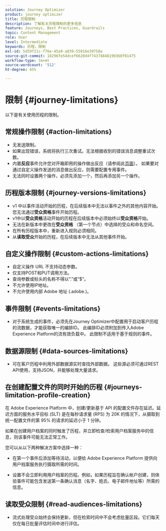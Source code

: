 ```yaml
---
solution: Journey Optimizer
product: journey optimizer
title: 历程限制
description: 了解有关历程限制的更多信息
feature: Journeys, Best Practices, Guardrails
topic: Content Management
role: User
level: Intermediate
keywords: 历程，限制
exl-id: 5d59f21c-f76e-45a9-a839-55816e39758a
source-git-commit: 18296fe54dcef6620d4f74374848199368f01475
workflow-type: tm+mt
source-wordcount: '512'
ht-degree: 45%

---
```


# 限制 {#journey-limitations}

以下是有关使用历程的限制。

## 常规操作限制 {#action-limitations}

* 无发送限制。 
* 如果出现错误，系统将执行三次重试。无法根据收到的错误消息调整重试次数。 
* 内置&#x200B;**反应**&#x200B;事件允许您对开箱即用的操作做出反应（请参阅此[页面](../building-journeys/reaction-events.md)）。 如果要对通过自定义操作发送的消息做出反应，则需要配置专用事件。 
* 无法同时设置两个操作，必须先添加一个，然后再添加另一个操作。

## 历程版本限制 {#journey-versions-limitations}

* v1 中以事件活动开始的历程，在后续版本中无法以事件之外的其他内容开始。您无法通过&#x200B;**受众资格**&#x200B;事件开始历程。
* v1中以&#x200B;**受众资格**&#x200B;活动开始的历程在后续版本中必须始终以&#x200B;**受众资格**&#x200B;开始。
* 无法在新版本中更改在&#x200B;**受众资格** （第一个节点）中选择的受众和命名空间。
* 在所有历程版本中，重新进入规则必须相同。
* 从&#x200B;**读取受众**&#x200B;开始的历程，在后续版本中无法从其他事件开始。

## 自定义操作限制 {#custom-actions-limitations}

* 自定义操作 URL 不支持动态参数。 
* 仅支持POST和PUT调用方法。 
* 查询参数或标头的名称不得以“.”或“$”。 
* 不允许使用IP地址。 
* 不允许使用内部 Adobe 地址 (.adobe.)。

## 事件限制 {#events-limitations}

* 对于系统生成的事件，必须先在Journey Optimizer中配置用于启动客户历程的流数据，才能获取唯一的编排ID。 此编排ID必须附加到传入Adobe Experience Platform的流有效负载中。 此限制不适用于基于规则的事件。

## 数据源限制 {#data-sources-limitations}

* 可在客户历程中利用外部数据源实时查找外部数据。 这些源必须可通过REST API使用，支持JSON，并能够处理大量请求。

## 在创建配置文件的同时开始的历程 {#journeys-limitation-profile-creation}

在 Adobe Experience Platform 中，创建/更新基于 API 的配置文件存在延迟。延迟方面的服务水平目标 (SLT) 是在每秒请求量 (RPS) 为 20K 的情况下，从摄取到统一配置文件的第 95% 的请求的延迟小于 1 分钟。

如果在创建用户档案的同时触发了历程，并立即检查/检索用户档案服务中的信息，则该事件可能无法正常工作。

您可以从以下两种解决方案中选择一种：

* 在第一个事件后添加等待活动，以便给 Adobe Experience Platform 提供向用户档案服务执行摄取所需的时间。

* 设置不会立即利用用户档案的历程。例如，如果历程旨在确认帐户创建，则体验事件可能包含发送第一条确认消息（名字、姓氏、电子邮件地址等）所需的信息。

## 读取受众限制 {#read-audiences-limitations}

* 流式处理受众始终会保持更新，但在检索时间中不会考虑批量区段。它们每天仅在每日批量评估时间中进行评估。
